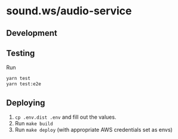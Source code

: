 # sound.ws/audio-service

## Development

## Testing

Run

```bash
yarn test
yarn test:e2e
```

## Deploying

1. `cp .env.dist .env` and fill out the values.
2. Run `make build`
3. Run `make deploy` (with appropriate AWS credentials set as envs)
